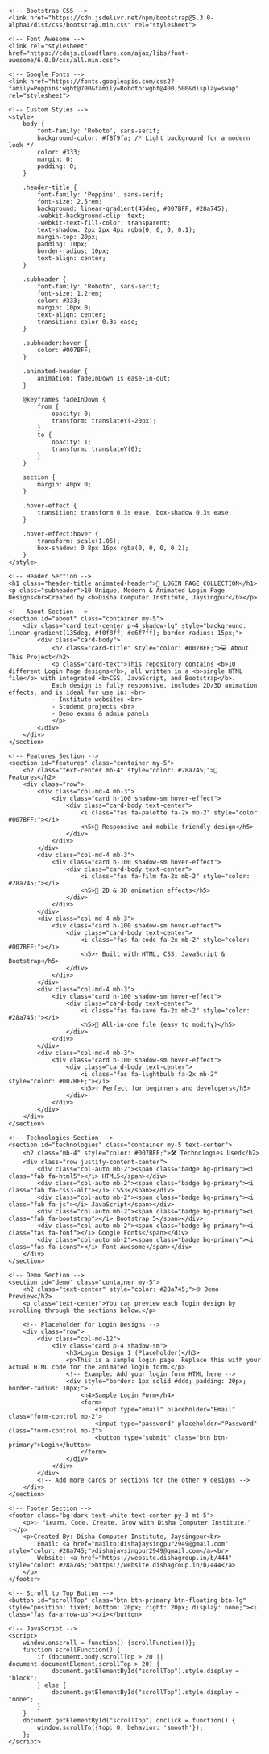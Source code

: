 <!DOCTYPE html>
<html lang="en">
<head>
    <meta charset="UTF-8">
    <meta name="viewport" content="width=device-width, initial-scale=1.0">
    <title>🔐 LOGIN PAGE COLLECTION - Disha Computer Institute</title>
    
    <!-- Bootstrap CSS -->
    <link href="https://cdn.jsdelivr.net/npm/bootstrap@5.3.0-alpha1/dist/css/bootstrap.min.css" rel="stylesheet">
    
    <!-- Font Awesome -->
    <link rel="stylesheet" href="https://cdnjs.cloudflare.com/ajax/libs/font-awesome/6.0.0/css/all.min.css">
    
    <!-- Google Fonts -->
    <link href="https://fonts.googleapis.com/css2?family=Poppins:wght@700&family=Roboto:wght@400;500&display=swap" rel="stylesheet">
    
    <!-- Custom Styles -->
    <style>
        body {
            font-family: 'Roboto', sans-serif;
            background-color: #f8f9fa; /* Light background for a modern look */
            color: #333;
            margin: 0;
            padding: 0;
        }
        
        .header-title {
            font-family: 'Poppins', sans-serif;
            font-size: 2.5rem;
            background: linear-gradient(45deg, #007BFF, #28a745);
            -webkit-background-clip: text;
            -webkit-text-fill-color: transparent;
            text-shadow: 2px 2px 4px rgba(0, 0, 0, 0.1);
            margin-top: 20px;
            padding: 10px;
            border-radius: 10px;
            text-align: center;
        }
        
        .subheader {
            font-family: 'Roboto', sans-serif;
            font-size: 1.2rem;
            color: #333;
            margin: 10px 0;
            text-align: center;
            transition: color 0.3s ease;
        }
        
        .subheader:hover {
            color: #007BFF;
        }
        
        .animated-header {
            animation: fadeInDown 1s ease-in-out;
        }
        
        @keyframes fadeInDown {
            from {
                opacity: 0;
                transform: translateY(-20px);
            }
            to {
                opacity: 1;
                transform: translateY(0);
            }
        }
        
        section {
            margin: 40px 0;
        }
        
        .hover-effect {
            transition: transform 0.3s ease, box-shadow 0.3s ease;
        }
        
        .hover-effect:hover {
            transform: scale(1.05);
            box-shadow: 0 8px 16px rgba(0, 0, 0, 0.2);
        }
    </style>
</head>
<body>

    <!-- Header Section -->
    <h1 class="header-title animated-header">🔐 LOGIN PAGE COLLECTION</h1>
    <p class="subheader">10 Unique, Modern & Animated Login Page Designs<br>Created by <b>Disha Computer Institute, Jaysingpur</b></p>
    
    <!-- About Section -->
    <section id="about" class="container my-5">
        <div class="card text-center p-4 shadow-lg" style="background: linear-gradient(135deg, #f0f8ff, #e6f7ff); border-radius: 15px;">
            <div class="card-body">
                <h2 class="card-title" style="color: #007BFF;">💻 About This Project</h2>
                <p class="card-text">This repository contains <b>10 different Login Page designs</b>, all written in a <b>single HTML file</b> with integrated <b>CSS, JavaScript, and Bootstrap</b>.  
                Each design is fully responsive, includes 2D/3D animation effects, and is ideal for use in: <br>
                - Institute websites <br>
                - Student projects <br>
                - Demo exams & admin panels
                </p>
            </div>
        </div>
    </section>
    
    <!-- Features Section -->
    <section id="features" class="container my-5">
        <h2 class="text-center mb-4" style="color: #28a745;">🧩 Features</h2>
        <div class="row">
            <div class="col-md-4 mb-3">
                <div class="card h-100 shadow-sm hover-effect">
                    <div class="card-body text-center">
                        <i class="fas fa-palette fa-2x mb-2" style="color: #007BFF;"></i>
                        <h5>🌈 Responsive and mobile-friendly design</h5>
                    </div>
                </div>
            </div>
            <div class="col-md-4 mb-3">
                <div class="card h-100 shadow-sm hover-effect">
                    <div class="card-body text-center">
                        <i class="fas fa-film fa-2x mb-2" style="color: #28a745;"></i>
                        <h5>🎨 2D & 3D animation effects</h5>
                    </div>
                </div>
            </div>
            <div class="col-md-4 mb-3">
                <div class="card h-100 shadow-sm hover-effect">
                    <div class="card-body text-center">
                        <i class="fas fa-code fa-2x mb-2" style="color: #007BFF;"></i>
                        <h5>⚡ Built with HTML, CSS, JavaScript & Bootstrap</h5>
                    </div>
                </div>
            </div>
            <div class="col-md-4 mb-3">
                <div class="card h-100 shadow-sm hover-effect">
                    <div class="card-body text-center">
                        <i class="fas fa-save fa-2x mb-2" style="color: #28a745;"></i>
                        <h5>💾 All-in-one file (easy to modify)</h5>
                    </div>
                </div>
            </div>
            <div class="col-md-4 mb-3">
                <div class="card h-100 shadow-sm hover-effect">
                    <div class="card-body text-center">
                        <i class="fas fa-lightbulb fa-2x mb-2" style="color: #007BFF;"></i>
                        <h5>💡 Perfect for beginners and developers</h5>
                    </div>
                </div>
            </div>
        </div>
    </section>
    
    <!-- Technologies Section -->
    <section id="technologies" class="container my-5 text-center">
        <h2 class="mb-4" style="color: #007BFF;">🛠️ Technologies Used</h2>
        <div class="row justify-content-center">
            <div class="col-auto mb-2"><span class="badge bg-primary"><i class="fab fa-html5"></i> HTML5</span></div>
            <div class="col-auto mb-2"><span class="badge bg-primary"><i class="fab fa-css3-alt"></i> CSS3</span></div>
            <div class="col-auto mb-2"><span class="badge bg-primary"><i class="fab fa-js"></i> JavaScript</span></div>
            <div class="col-auto mb-2"><span class="badge bg-primary"><i class="fab fa-bootstrap"></i> Bootstrap 5</span></div>
            <div class="col-auto mb-2"><span class="badge bg-primary"><i class="fas fa-font"></i> Google Fonts</span></div>
            <div class="col-auto mb-2"><span class="badge bg-primary"><i class="fas fa-icons"></i> Font Awesome</span></div>
        </div>
    </section>
    
    <!-- Demo Section -->
    <section id="demo" class="container my-5">
        <h2 class="text-center" style="color: #28a745;">🌐 Demo Preview</h2>
        <p class="text-center">You can preview each login design by scrolling through the sections below.</p>
        
        <!-- Placeholder for Login Designs -->
        <div class="row">
            <div class="col-md-12">
                <div class="card p-4 shadow-sm">
                    <h3>Login Design 1 (Placeholder)</h3>
                    <p>This is a sample login page. Replace this with your actual HTML code for the animated login form.</p>
                    <!-- Example: Add your login form HTML here -->
                    <div style="border: 1px solid #ddd; padding: 20px; border-radius: 10px;">
                        <h4>Sample Login Form</h4>
                        <form>
                            <input type="email" placeholder="Email" class="form-control mb-2">
                            <input type="password" placeholder="Password" class="form-control mb-2">
                            <button type="submit" class="btn btn-primary">Login</button>
                        </form>
                    </div>
                </div>
            </div>
            <!-- Add more cards or sections for the other 9 designs -->
        </div>
    </section>
    
    <!-- Footer Section -->
    <footer class="bg-dark text-white text-center py-3 mt-5">
        <p>✨ "Learn. Code. Create. Grow with Disha Computer Institute." ✨</p>
        <p>Created By: Disha Computer Institute, Jaysingpur<br>
            Email: <a href="mailto:dishajaysingpur2949@gmail.com" style="color: #28a745;">dishajaysingpur2949@gmail.com</a><br>
            Website: <a href="https://website.dishagroup.in/b/444" style="color: #28a745;">https://website.dishagroup.in/b/444</a>
        </p>
    </footer>
    
    <!-- Scroll to Top Button -->
    <button id="scrollTop" class="btn btn-primary btn-floating btn-lg" style="position: fixed; bottom: 20px; right: 20px; display: none;"><i class="fas fa-arrow-up"></i></button>
    
    <!-- JavaScript -->
    <script>
        window.onscroll = function() {scrollFunction()};
        function scrollFunction() {
            if (document.body.scrollTop > 20 || document.documentElement.scrollTop > 20) {
                document.getElementById("scrollTop").style.display = "block";
            } else {
                document.getElementById("scrollTop").style.display = "none";
            }
        }
        document.getElementById("scrollTop").onclick = function() {
            window.scrollTo({top: 0, behavior: 'smooth'});
        };
    </script>
    
</body>
</html>
